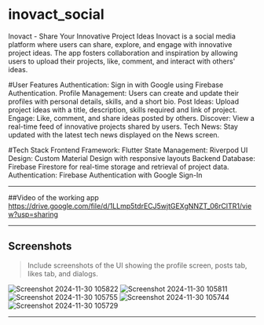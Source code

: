 # inovact_social
Inovact - Share Your Innovative Project Ideas
Inovact is a social media platform where users can share, explore, and engage with innovative project ideas. The app fosters collaboration and inspiration by allowing users to upload their projects, like, comment, and interact with others' ideas.

#User Features
Authentication: Sign in with Google using Firebase Authentication.
Profile Management: Users can create and update their profiles with personal details, skills, and a short bio.
Post Ideas: Upload project ideas with a title, description, skills required and link of project.
Engage: Like, comment, and share ideas posted by others.
Discover: View a real-time feed of innovative projects shared by users.
Tech News: Stay updated with the latest tech news displayed on the News screen.

#Tech Stack
Frontend
Framework: Flutter
State Management: Riverpod
UI Design: Custom Material Design with responsive layouts
Backend
Database: Firebase Firestore for real-time storage and retrieval of project data.
Authentication: Firebase Authentication with Google Sign-In


---
##Video of the working app
https://drive.google.com/file/d/1LLmp5tdrECJ5wjtGEXgNNZT_06rClTR1/view?usp=sharing

---
## Screenshots
> Include screenshots of the UI showing the profile screen, posts tab, likes tab, and dialogs.

![Screenshot 2024-11-30 105822](https://github.com/user-attachments/assets/ae8153c2-03cf-4c6c-bbba-2031ea62546c)
![Screenshot 2024-11-30 105811](https://github.com/user-attachments/assets/883d6a95-7a8a-4e37-a4c0-1989f80b9da5)
![Screenshot 2024-11-30 105755](https://github.com/user-attachments/assets/143daeb4-ceb5-44a0-821c-be0e4b2f24d8)
![Screenshot 2024-11-30 105744](https://github.com/user-attachments/assets/bcf7dfc3-7752-47f9-b070-8c3a407c1cfa)
![Screenshot 2024-11-30 105729](https://github.com/user-attachments/assets/63e5e28c-b8d6-4ad7-a699-a278dc3d475b)


---
